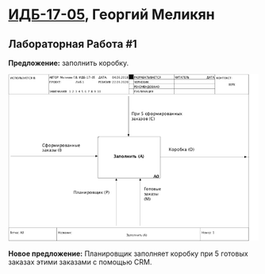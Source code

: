 # [ИДБ-17-05](https://github.com/stankin/design-part-1/wiki/list-idb-17-05), Георгий Меликян

## Лабораторная Работа #1

**Предложение:** заполнить коробку.

![Диаграмма](https://github.com/GeorgeMelikyan/design.github.io/blob/master/resources/01_A0.png?raw=true)

**Новое предложение:** Планировщик заполняет коробку при 5 готовых заказах этими заказами с помощью CRM. 

